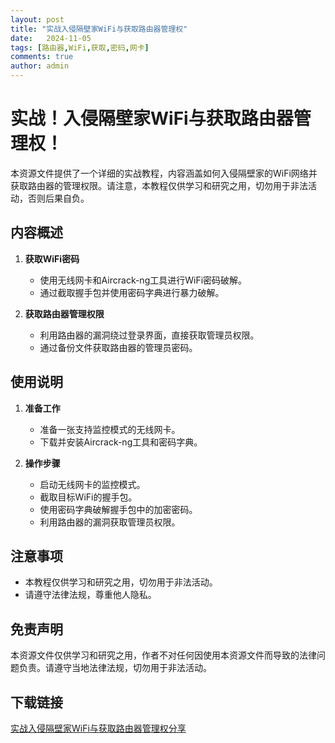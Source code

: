 ```yaml
---
layout: post
title: "实战入侵隔壁家WiFi与获取路由器管理权"
date:   2024-11-05
tags: [路由器,WiFi,获取,密码,网卡]
comments: true
author: admin
---
```

# 实战！入侵隔壁家WiFi与获取路由器管理权！

本资源文件提供了一个详细的实战教程，内容涵盖如何入侵隔壁家的WiFi网络并获取路由器的管理权限。请注意，本教程仅供学习和研究之用，切勿用于非法活动，否则后果自负。

## 内容概述

1. **获取WiFi密码**
   - 使用无线网卡和Aircrack-ng工具进行WiFi密码破解。
   - 通过截取握手包并使用密码字典进行暴力破解。

2. **获取路由器管理权限**
   - 利用路由器的漏洞绕过登录界面，直接获取管理员权限。
   - 通过备份文件获取路由器的管理员密码。

## 使用说明

1. **准备工作**
   - 准备一张支持监控模式的无线网卡。
   - 下载并安装Aircrack-ng工具和密码字典。

2. **操作步骤**
   - 启动无线网卡的监控模式。
   - 截取目标WiFi的握手包。
   - 使用密码字典破解握手包中的加密密码。
   - 利用路由器的漏洞获取管理员权限。

## 注意事项

- 本教程仅供学习和研究之用，切勿用于非法活动。
- 请遵守法律法规，尊重他人隐私。

## 免责声明

本资源文件仅供学习和研究之用，作者不对任何因使用本资源文件而导致的法律问题负责。请遵守当地法律法规，切勿用于非法活动。

## 下载链接

[实战入侵隔壁家WiFi与获取路由器管理权分享](https://pan.quark.cn/s/7c3370fb3f27)